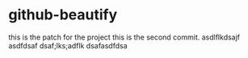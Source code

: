 # github-beautify

this is the patch for the project
this is the second commit.
asdlflkdsajf
asdfdsaf
dsaf;lks;adflk
dsafasdfdsa
